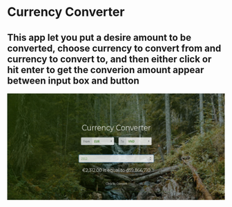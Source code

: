 # Currency Converter

## This app let you put a desire amount to be converted, choose currency to convert from and currency to convert to, and then either click or hit enter to get the converion amount appear between input box and button

![](./img/screensho2t.png)
